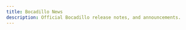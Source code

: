 ```yaml
---
title: Bocadillo News
description: Official Bocadillo release notes, and announcements.
---
```


<Jumbotron :title="$page.frontmatter.title" :description="$page.frontmatter.description"/>

<PostList page="news"/>
